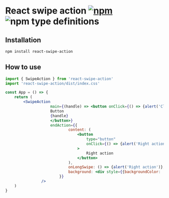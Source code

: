 # React swipe action [![npm](https://img.shields.io/npm/v/react-swipe-action.svg)](https://www.npmjs.com/package/react-swipe-action) ![npm type definitions](https://img.shields.io/npm/types/react-swipe-action.svg)

## Installation

```bash
npm install react-swipe-action
```

## How to use

```jsx
import { SwipeAction } from 'react-swipe-action'
import 'react-swipe-action/dist/index.css'

const App = () => {
	return (
		<SwipeAction
					main={(handle) => <button onClick={() => {alert('Click')}} style={{position:'relative'}}>
					Button
					{handle}
					</button>}
					endAction={{
							content: (
								<button
									type="button"
									onClick={() => {alert('Right action')}}
								>
									Right action
								</button>
							),
							onLongSwipe: () => {alert('Right action')},
							background: <div style={{backgroundColor: 'red'}} />,
						}}
				/>
	)
}
```
